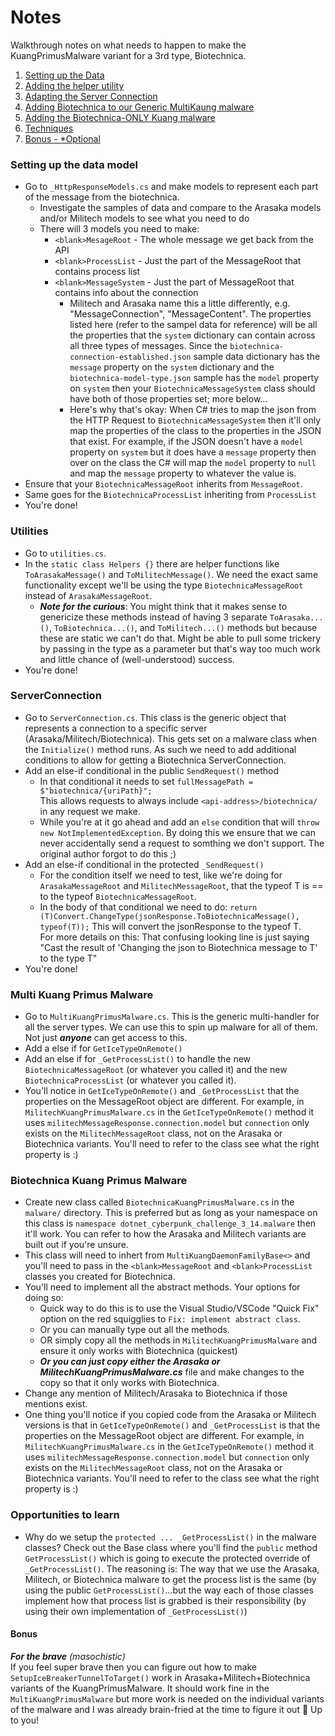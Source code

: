 # Notes
Walkthrough notes on what needs to happen to make the KuangPrimusMalware variant for a 3rd type, Biotechnica.

1. [Setting up the Data](#setting-up-the-data-model)
2. [Adding the helper utility](#utilities)
3. [Adapting the Server Connection](#serverconnection)
4. [Adding Biotechnica to our Generic MultiKaung malware](#multi-kuang-primus-malware)
5. [Adding the Biotechnica-ONLY Kuang malware](#biotechnica-kuang-primus-malware)
6. [Techniques](#opportunities-to-learn)
7. [Bonus - *Optional](#bonus)

### Setting up the data model
- Go to `_HttpResponseModels.cs` and make models to represent each part of the message from the biotechnica.
	- Investigate the samples of data and compare to the Arasaka models and/or Militech models to see what you need to do
	- There will 3 models you need to make:
		- `<blank>MesageRoot` - The whole message we get back from the API
		- `<blank>ProcessList` - Just the part of the MessageRoot that contains process list
		- `<blank>MessageSystem` - Just the part of MessageRoot that contains info about the connection
			- Militech and Arasaka name this a little differently, e.g. "MessageConnection", "MessageContent". The properties listed here (refer to the sampel data for reference) will be all the properties that the `system` dictionary can contain across all three types of messages. Since the `biotechnica-connection-established.json` sample data dictionary has the `message` property on the `system` dictionary and the `biotechnica-model-type.json` sample has the `model` property on `system` then your `BiotechnicaMessageSystem` class should have both of those properties set; more below...
			- Here's why that's okay: When C# tries to map the json from the HTTP Request to `BiotechnicaMessageSystem` then it'll only map the properties of the class to the properties in the JSON that exist. For example, if the JSON doesn't have a `model` property on `system` but it does have a `message` property then over on the class the C# will map the `model` property to `null` and map the `message` property to whatever the value is.
- Ensure that your `BiotechnicaMessageRoot` inherits from `MessageRoot`.
- Same goes for the `BiotechnicaProcessList` inheriting from `ProcessList`
- You're done!


### Utilities
- Go to `utilities.cs`.
- In the `static class Helpers {}` there are helper functions like `ToArasakaMessage()` and `ToMilitechMessage()`. We need the exact same functionality except we'll be using the type `BiotechnicaMessageRoot` instead of `ArasakaMessageRoot`. 
    - ***Note for the curious***: You might think that it makes sense to genericize these methods instead of having 3 separate `ToArasaka...()`, `ToBiotechnica...()`, and `ToMilitech...()` methods but because these are static we can't do that. Might be able to pull some trickery by passing in the type as a parameter but that's way too much work and little chance of (well-understood) success.
- You're done!

### ServerConnection
- Go to `ServerConnection.cs`. This class is the generic object that represents a connection to a specific server (Arasaka/Militech/Biotechnica). This gets set on a malware class when the `Initialize()` method runs. As such we need to add additional conditions to allow for getting a Biotechnica ServerConnection.
- Add an else-if conditional in the public `SendRequest()` method
	- In that conditional it needs to set `fullMessagePath = $"biotechnica/{uriPath}";`  
    This allows requests to always include `<api-address>/biotechnica/` in any request we make.
	- While you're at it go ahead and add an `else` condition that will `throw new NotImplementedException`. By doing this we ensure that we can never accidentally send a request to somthing we don't support. The original author forgot to do this ;)
- Add an else-if conditional in the protected `_SendRequest()`
	- For the condition itself we need to test, like we're doing for `ArasakaMessageRoot` and `MilitechMessageRoot`, that the typeof T is == to the typeof `BiotechnicaMessageRoot`.
	- In the body of that conditional we need to do:
	  `return (T)Convert.ChangeType(jsonResponse.ToBiotechnicaMessage(), typeof(T));`
	  This will convert the jsonResponse to the typeof T.  
      For more details on this: That confusing looking line is just saying "Cast the result of 'Changing the json to Biotechnica message to T' to the type T"
- You're done!


### Multi Kuang Primus Malware
- Go to `MultiKuangPrimusMalware.cs`. This is the generic multi-handler for all the server types. We can use this to spin up malware for all of them. Not just ***anyone*** can get access to this.
- Add a else if for `GetIceTypeOnRemote()`
- Add an else if for `_GetProcessList()` to handle the new `BiotechnicaMessageRoot` (or whatever you called it) and the new `BiotechnicaProcessList` (or whatever you called it).
- You'll notice in `GetIceTypeOnRemote()` and `_GetProcessList` that the properties on the MessageRoot object are different. For example, in `MilitechKuangPrimusMalware.cs` in the `GetIceTypeOnRemote()` method it uses `militechMessageResponse.connection.model` but `connection` only exists on the `MilitechMessageRoot` class, not on the Arasaka or Biotechnica variants. You'll need to refer to the class see what the right property is :)

### Biotechnica Kuang Primus Malware
- Create new class called `BiotechnicaKuangPrimusMalware.cs` in the `malware/` directory. This is preferred but as long as your namespace on this class is `namespace dotnet_cyberpunk_challenge_3_14.malware` then it'll work. You can refer to how the Arasaka and Militech variants are built out if you're unsure.
- This class will need to inhert from `MultiKuangDaemonFamilyBase<>` and you'll need to pass in the `<blank>MessageRoot` and `<blank>ProcessList` classes you created for Biotechnica.
- You'll need to implement all the abstract methods. Your options for doing so: 
	- Quick way to do this is to use the Visual Studio/VSCode "Quick Fix" option on the red squigglies to `Fix: implement abstract class`. 
	- Or you can manually type out all the methods. 
	- OR simply copy all the methods in `MilitechKuangPrimusMalware` and ensure it only works with Biotechnica (quickest)
	- ***Or you can just copy either the Arasaka or MilitechKuangPrimusMalware.cs*** file and make changes to the copy so that it only works with Biotechnica. 
- Change any mention of Militech/Arasaka to Biotechnica if those mentions exist.
- One thing you'll notice if you copied code from the Arasaka or Militech versions is that in `GetIceTypeOnRemote()` and `_GetProcessList` is that the properties on the MessageRoot object are different. For example, in `MilitechKuangPrimusMalware.cs` in the `GetIceTypeOnRemote()` method it uses `militechMessageResponse.connection.model` but `connection` only exists on the `MilitechMessageRoot` class, not on the Arasaka or Biotechnica variants. You'll need to refer to the class see what the right property is :)

### Opportunities to learn
- Why do we setup the `protected ... _GetProcessList()` in the malware classes? Check out the Base class where you'll find the `public` method `GetProcessList()` which is going to execute the protected override of `_GetProcessList()`. The reasoning is: The way that we use the Arasaka, Militech, or Biotechnica malware to get the process list is the same (by using the public `GetProcessList()`...but the way each of those classes implement how that process list is grabbed is their responsibility (by using their own implementation of `_GetProcessList()`)

#### Bonus
***For the brave** (masochistic)*   
If you feel super brave then you can figure out how to make `SetupIceBreakerTunnelToTarget()` work in Arasaka+Militech+Biotechnica variants of the KuangPrimusMalware. It should work fine in the `MultiKuangPrimusMalware` but more work is needed on the individual variants of the malware and I was already brain-fried at the time to figure it out :shrug: Up to you!